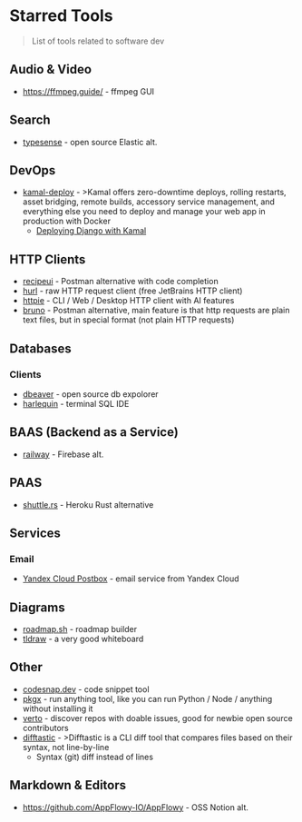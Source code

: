 # Starred Tools

> List of tools related to software dev

## Audio & Video

- https://ffmpeg.guide/ - ffmpeg GUI

## Search

- [typesense](https://typesense.org/) - open source Elastic alt.

## DevOps

- [kamal-deploy](https://kamal-deploy.org/) - >Kamal offers zero-downtime deploys, rolling restarts, asset bridging, remote builds, accessory service management, and everything else you need to deploy
  and manage your web app in production with Docker
    - [Deploying Django with Kamal](https://anthonynsimon.com/blog/kamal-deploy/)

## HTTP Clients

- [recipeui](https://recipeui.com/) - Postman alternative with code completion
- [hurl](https://hurl.dev/) - raw HTTP request client (free JetBrains HTTP client)
- [httpie](https://httpie.io/) - CLI / Web / Desktop HTTP client with AI features
- [bruno](https://www.usebruno.com/) - Postman alternative, main feature is that http requests are plain text files, but in special format (not plain HTTP requests)

## Databases

### Clients

- [dbeaver](https://dbeaver.io/) - open source db expolorer
- [harlequin](https://github.com/tconbeer/harlequin) - terminal SQL IDE

## BAAS (Backend as a Service)

- [railway](https://railway.app/) - Firebase alt.

## PAAS

- [shuttle.rs](https://shuttle.rs) - Heroku Rust alternative

## Services

### Email

- [Yandex Cloud Postbox](https://cloud.yandex.ru/docs/postbox/) - email service from Yandex Cloud

## Diagrams

- [roadmap.sh](https://roadmap.sh/) - roadmap builder
- [tldraw](https://www.tldraw.com/) - a very good whiteboard

## Other 

- [codesnap.dev](https://codesnap.dev/) - code snippet tool
- [pkgx](https://pkgx.sh/) - run anything tool, like you can run Python / Node / anything without installing it
- [verto](https://www.verto.sh/) - discover repos with doable issues, good for newbie open source contributors
- [difftastic](https://difftastic.wilfred.me.uk/) - >Difftastic is a CLI diff tool that compares files based on their syntax, not line-by-line
    - Syntax (git) diff instead of lines

## Markdown & Editors

- https://github.com/AppFlowy-IO/AppFlowy - OSS Notion alt.

